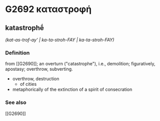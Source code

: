 # G2692 καταστροφή

## katastrophḗ

_(kat-as-trof-ay' | ka-ta-stroh-FAY | ka-ta-stroh-FAY)_

### Definition

from [[G2690]]; an overturn ("catastrophe"), i.e., demolition; figuratively, apostasy; overthrow, subverting.

- overthrow, destruction
  - of cities
- metaphorically of the extinction of a spirit of consecration

### See also

[[G2690]]

